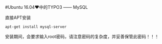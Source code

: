 #Ubuntu 16.04♥中的TYPO3 —— MySQL

直接APT安装

	apt-get install mysql-server

安装期间，会要求输入root密码，请注意密码的复杂度，并妥善保管此密码！！！
